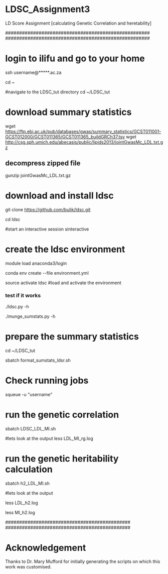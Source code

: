 # LDSC_Assignment3
LD Score Assignment [calculating Genetic Correlation and heretability]

####################################################
####################################################

# login to ilifu and go to your home
ssh username@*****.ac.za

cd ~

#navigate to the LDSC_tut directory 
cd ~/LDSC_tut

# download summary statistics 
wget https://ftp.ebi.ac.uk/pub/databases/gwas/summary_statistics/GCST011001-GCST012000/GCST011365/GCST011365_buildGRCh37.tsv
wget http://csg.sph.umich.edu/abecasis/public/lipids2013/jointGwasMc_LDL.txt.gz

## decompress zipped file
gunzip jointGwasMc_LDL.txt.gz

# download and install ldsc
git clone https://github.com/bulik/ldsc.git

cd ldsc

#start an interactive session
sinteractive 

# create the ldsc environment
module load anaconda3/login

conda env create --file environment.yml

source activate ldsc #load and activate the environment

### test if it works
./ldsc.py -h

./munge_sumstats.py -h

# prepare the summary statistics
cd ~/LDSC_tut

sbatch format_sumstats_ldsr.sh

# Check running jobs
squeue -u "username"

# run the genetic correlation
sbatch LDSC_LDL_MI.sh

#lets look at the output
less LDL_MI_rg.log

# run the genetic heritability calculation
sbatch h2_LDL_MI.sh

#lets look at the output

less LDL_h2.log

less MI_h2.log

#############################################
#############################################
# Acknowledgement
Thanks to Dr. Mary Mufford for initially generating the scripts on which this work was customised.
